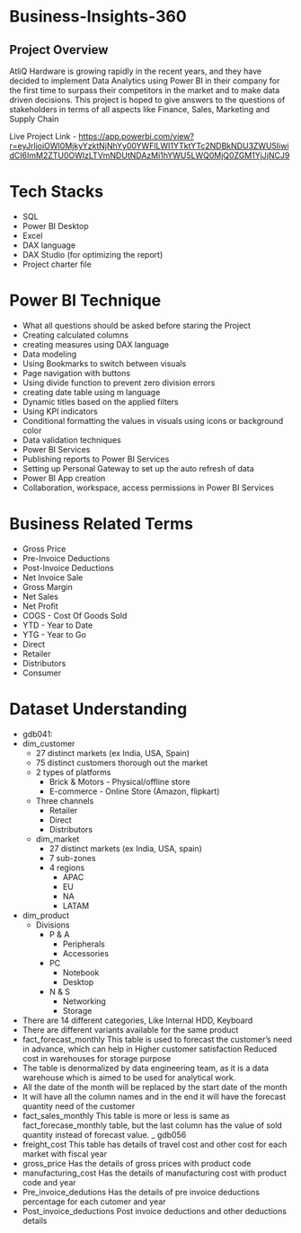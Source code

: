 # Business-Insights-360

## Project Overview

AtliQ Hardware is growing rapidly in the recent years, and they have decided to implement Data Analytics using Power BI in their company for the first time to surpass their competitors in the market and to make data driven decisions. This project is hoped to give answers to the questions of stakeholders in terms of all aspects like Finance, Sales, Marketing and Supply Chain

Live Project Link - 
https://app.powerbi.com/view?r=eyJrIjoiOWI0MjkyYzktNjNhYy00YWFlLWI1YTktYTc2NDBkNDU3ZWU5IiwidCI6ImM2ZTU0OWIzLTVmNDUtNDAzMi1hYWU5LWQ0MjQ0ZGM1YjJjNCJ9
# Tech Stacks

- SQL
- Power BI Desktop
- Excel
- DAX language
- DAX Studio (for optimizing the report)
- Project charter file

# Power BI Technique

- What all questions should be asked before staring the Project
- Creating calculated columns
- creating measures using DAX language
- Data modeling
- Using Bookmarks to switch between visuals
- Page navigation with buttons
- Using divide function to prevent zero division errors
- creating date table using m language
- Dynamic titles based on the applied filters
- Using KPI indicators
- Conditional formatting the values in visuals using icons or background color
- Data validation techniques
- Power BI Services
- Publishing reports to Power BI Services
- Setting up Personal Gateway to set up the auto refresh of data
- Power BI App creation
- Collaboration, workspace, access permissions in Power BI Services

# Business Related Terms

- Gross Price
- Pre-Invoice Deductions
- Post-Invoice Deductions
- Net Invoice Sale
- Gross Margin
- Net Sales
- Net Profit
- COGS - Cost Of Goods Sold
- YTD - Year to Date
- YTG - Year to Go
- Direct
- Retailer
- Distributors
- Consumer


# Dataset Understanding

- gdb041:
- dim_customer
    - 27 distinct markets (ex India, USA, Spain)
    - 75 distinct customers thorough out the market
    - 2 types of platforms
      - Brick & Motors - Physical/offline store
      - E-commerce - Online Store (Amazon, flipkart)
    - Three channels
      - Retailer
      - Direct
      - Distributors
  - dim_market
      - 27 distinct markets (ex India, USA, spain)
      - 7 sub-zones
      - 4 regions
          - APAC
          - EU
          - NA
          - LATAM
- dim_product
    - Divisions
       - P & A
         - Peripherals
         - Accessories
       - PC
         - Notebook
         - Desktop
      - N & S
        - Networking
        - Storage
- There are 14 different categories, Like Internal HDD, Keyboard
- There are different variants available for the same product
- fact_forecast_monthly
    This table is used to forecast the customer’s need in advance, which can help in
         Higher customer satisfaction
          Reduced cost in warehouses for storage purpose
- The table is denormalized by data engineering team, as it is a data warehouse which is aimed to be used for analytical work.
- All the date of the month will be replaced by the start date of the month
- It will have all the column names and in the end it will have the forecast quantity need of the customer
- fact_sales_monthly
    This table is more or less is same as fact_forecase_monthly table, but the last column has the value of sold quantity instead of forecast value.
_ gdb056
- freight_cost
    This table has details of travel cost and other cost for each market with fiscal year
- gross_price
    Has the details of gross prices with product code
- manufacturing_cost
    Has the details of manufacturing cost with product code and year
- Pre_invoice_dedutions
    Has the details of pre invoice deductions percentage for each cutomer and year
- Post_invoice_deductions
    Post invoice deductions and other deductions details

